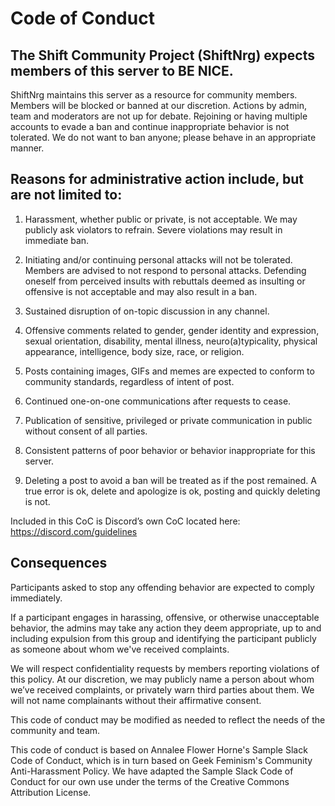 # Code of Conduct

## The Shift Community Project (ShiftNrg) expects members of this server to BE NICE. 
ShiftNrg maintains this server as a resource for community members. Members will be blocked or banned at our discretion. Actions by admin, team and moderators are not up for debate. Rejoining or having multiple accounts to evade a ban and continue inappropriate behavior is not tolerated. We do not want to ban anyone; please behave in an appropriate manner. 


## Reasons for administrative action include, but are not limited to:

1) Harassment, whether public or private, is not acceptable. We may publicly ask violators to refrain. Severe violations may result in immediate ban.

2) Initiating and/or continuing personal attacks will not be tolerated. Members are advised to not respond to personal attacks. Defending oneself from perceived insults with rebuttals deemed as insulting or offensive is not acceptable and may also result in a ban.

3) Sustained disruption of on-topic discussion in any channel.

4) Offensive comments related to gender, gender identity and expression, sexual orientation, disability, mental illness, neuro(a)typicality, physical appearance, intelligence, body size, race, or religion.

5) Posts containing images, GIFs and memes are expected to conform to community standards, regardless of intent of post.

6) Continued one-on-one communications after requests to cease.

7) Publication of sensitive, privileged or  private communication in public without consent of all parties.

8) Consistent patterns of poor behavior or behavior inappropriate for this server.
9) Deleting a post to avoid a ban will be treated as if the post remained. A true error is ok, delete and apologize is ok, posting and quickly deleting is not.


Included in this CoC is Discord’s own CoC located here: https://discord.com/guidelines


## Consequences

Participants asked to stop any offending behavior are expected to comply immediately.


If a participant engages in harassing, offensive, or otherwise unacceptable behavior, the admins may take any action they deem appropriate, up to and including expulsion from this group and identifying the participant publicly as someone about whom we've received complaints.


We will respect confidentiality requests by members reporting violations of this policy. At our discretion, we may publicly name a person about whom we’ve received complaints, or privately warn third parties about them. We will not name complainants without their affirmative consent.


This code of conduct may be modified as needed to reflect the needs of the community and team.

This code of conduct is based on Annalee Flower Horne's Sample Slack Code of Conduct, which is in turn based on Geek Feminism's Community Anti-Harassment Policy. We have adapted the Sample Slack Code of Conduct for our own use under the terms of the Creative Commons Attribution License.

